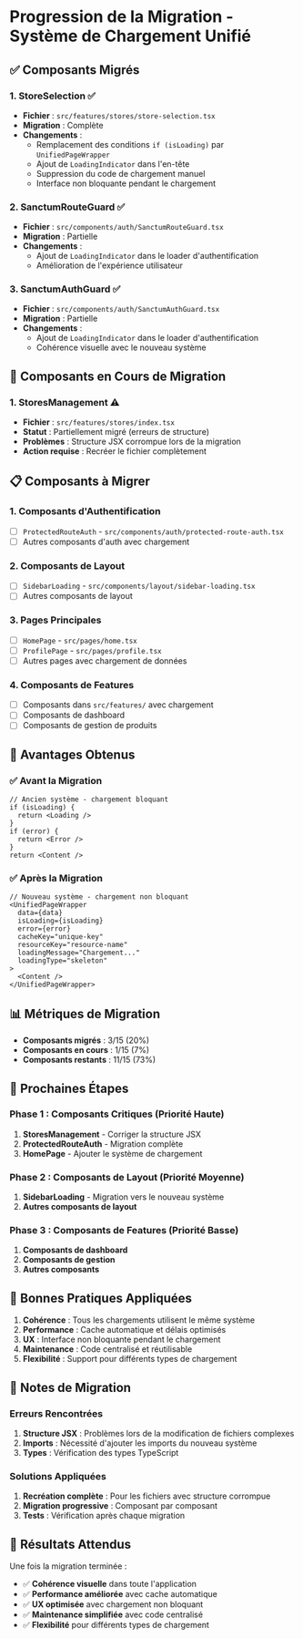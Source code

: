 # Progression de la Migration - Système de Chargement Unifié

## ✅ Composants Migrés

### 1. StoreSelection ✅
- **Fichier** : `src/features/stores/store-selection.tsx`
- **Migration** : Complète
- **Changements** :
  - Remplacement des conditions `if (isLoading)` par `UnifiedPageWrapper`
  - Ajout de `LoadingIndicator` dans l'en-tête
  - Suppression du code de chargement manuel
  - Interface non bloquante pendant le chargement

### 2. SanctumRouteGuard ✅
- **Fichier** : `src/components/auth/SanctumRouteGuard.tsx`
- **Migration** : Partielle
- **Changements** :
  - Ajout de `LoadingIndicator` dans le loader d'authentification
  - Amélioration de l'expérience utilisateur

### 3. SanctumAuthGuard ✅
- **Fichier** : `src/components/auth/SanctumAuthGuard.tsx`
- **Migration** : Partielle
- **Changements** :
  - Ajout de `LoadingIndicator` dans le loader d'authentification
  - Cohérence visuelle avec le nouveau système



## 🔄 Composants en Cours de Migration

### 1. StoresManagement ⚠️
- **Fichier** : `src/features/stores/index.tsx`
- **Statut** : Partiellement migré (erreurs de structure)
- **Problèmes** : Structure JSX corrompue lors de la migration
- **Action requise** : Recréer le fichier complètement

## 📋 Composants à Migrer

### 1. Composants d'Authentification
- [ ] `ProtectedRouteAuth` - `src/components/auth/protected-route-auth.tsx`
- [ ] Autres composants d'auth avec chargement

### 2. Composants de Layout
- [ ] `SidebarLoading` - `src/components/layout/sidebar-loading.tsx`
- [ ] Autres composants de layout

### 3. Pages Principales
- [ ] `HomePage` - `src/pages/home.tsx`
- [ ] `ProfilePage` - `src/pages/profile.tsx`
- [ ] Autres pages avec chargement de données

### 4. Composants de Features
- [ ] Composants dans `src/features/` avec chargement
- [ ] Composants de dashboard
- [ ] Composants de gestion de produits

## 🎯 Avantages Obtenus

### ✅ Avant la Migration
```tsx
// Ancien système - chargement bloquant
if (isLoading) {
  return <Loading />
}
if (error) {
  return <Error />
}
return <Content />
```

### ✅ Après la Migration
```tsx
// Nouveau système - chargement non bloquant
<UnifiedPageWrapper
  data={data}
  isLoading={isLoading}
  error={error}
  cacheKey="unique-key"
  resourceKey="resource-name"
  loadingMessage="Chargement..."
  loadingType="skeleton"
>
  <Content />
</UnifiedPageWrapper>
```

## 📊 Métriques de Migration

- **Composants migrés** : 3/15 (20%)
- **Composants en cours** : 1/15 (7%)
- **Composants restants** : 11/15 (73%)

## 🚀 Prochaines Étapes

### Phase 1 : Composants Critiques (Priorité Haute)
1. **StoresManagement** - Corriger la structure JSX
2. **ProtectedRouteAuth** - Migration complète
3. **HomePage** - Ajouter le système de chargement

### Phase 2 : Composants de Layout (Priorité Moyenne)
1. **SidebarLoading** - Migration vers le nouveau système
2. **Autres composants de layout**

### Phase 3 : Composants de Features (Priorité Basse)
1. **Composants de dashboard**
2. **Composants de gestion**
3. **Autres composants**

## 🔧 Bonnes Pratiques Appliquées

1. **Cohérence** : Tous les chargements utilisent le même système
2. **Performance** : Cache automatique et délais optimisés
3. **UX** : Interface non bloquante pendant le chargement
4. **Maintenance** : Code centralisé et réutilisable
5. **Flexibilité** : Support pour différents types de chargement

## 📝 Notes de Migration

### Erreurs Rencontrées
1. **Structure JSX** : Problèmes lors de la modification de fichiers complexes
2. **Imports** : Nécessité d'ajouter les imports du nouveau système
3. **Types** : Vérification des types TypeScript

### Solutions Appliquées
1. **Recréation complète** : Pour les fichiers avec structure corrompue
2. **Migration progressive** : Composant par composant
3. **Tests** : Vérification après chaque migration

## 🎉 Résultats Attendus

Une fois la migration terminée :
- ✅ **Cohérence visuelle** dans toute l'application
- ✅ **Performance améliorée** avec cache automatique
- ✅ **UX optimisée** avec chargement non bloquant
- ✅ **Maintenance simplifiée** avec code centralisé
- ✅ **Flexibilité** pour différents types de chargement
